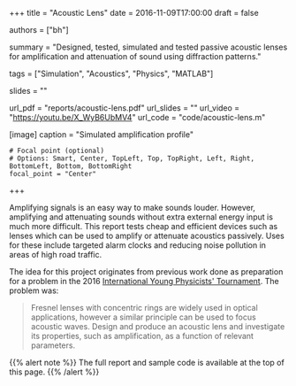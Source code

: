 +++
title = "Acoustic Lens"
date = 2016-11-09T17:00:00
draft = false

authors = ["bh"]

summary = "Designed, tested, simulated and tested passive acoustic lenses for amplification and attenuation of sound using diffraction patterns."

tags = ["Simulation", "Acoustics", "Physics", "MATLAB"]

slides = ""

url_pdf = "reports/acoustic-lens.pdf"
url_slides = ""
url_video = "https://youtu.be/X_WyB6UbMV4"
url_code = "code/acoustic-lens.m"

[image]
    caption = "Simulated amplification profile"

    # Focal point (optional)
    # Options: Smart, Center, TopLeft, Top, TopRight, Left, Right, BottomLeft, Bottom, BottomRight
    focal_point = "Center"
+++

Amplifying signals is an easy way to make sounds louder. However, amplifying and attenuating sounds without extra external energy input is much more difficult. This report tests cheap and efficient devices such as lenses which can be used to amplify or attenuate acoustics passively. Uses for these include targeted alarm clocks and reducing noise pollution in areas of high road traffic.

The idea for this project originates from previous work done as preparation for a problem in the 2016 [International Young Physicists' Tournament](http://iypt.org/Home). The problem was:

> Fresnel lenses with concentric rings are widely used in optical applications, however a similar principle can be used to focus acoustic waves. Design and produce an acoustic lens and investigate its properties, such as amplification, as a function of relevant parameters.

{{% alert note %}}
The full report and sample code is available at the top of this page.
{{% /alert %}}
